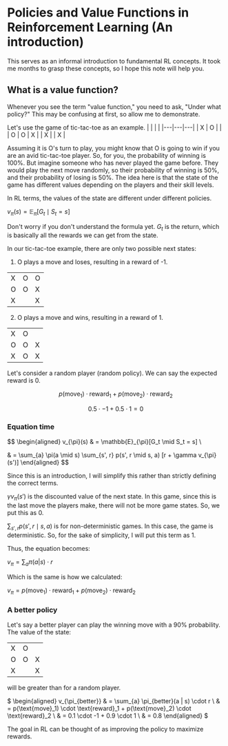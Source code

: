 # Policies and Value Functions in Reinforcement Learning (An introduction)

This serves as an informal introduction to fundamental RL concepts. It took me months to grasp these concepts, so I hope this note will help you.

## What is a value function?
Whenever you see the term "value function," you need to ask, "Under what policy?" This may be confusing at first, so allow me to demonstrate.

Let's use the game of tic-tac-toe as an example.
|   |   |   |
|---|---|---|
| X | O |   |
| O | O | X |
| X |   | X |

Assuming it is O's turn to play, you might know that O is going to win if you are an avid tic-tac-toe player. So, for you, the probability of winning is 100%. But imagine someone who has never played the game before. They would play the next move randomly, so their probability of winning is 50%, and their probability of losing is 50%. The idea here is that the state of the game has different values depending on the players and their skill levels.

In RL terms, the values of the state are different under different policies.

$v_{\pi}(s) = \mathbb{E}_{\pi}[G_t \mid S_t = s]$

Don't worry if you don't understand the formula yet. $G_t$ is the return, which is basically all the rewards we can get from the state.

In our tic-tac-toe example, there are only two possible next states:

1. O plays a move and loses, resulting in a reward of -1.

|   |   |   |
|---|---|---|
| X | O | O |
| O | O | X |
| X |   | X |


2. O plays a move and wins, resulting in a reward of 1.

|   |   |   |
|---|---|---|
| X | O |   |
| O | O | X |
| X | O | X |

Let's consider a random player (random policy). We can say the expected reward is 0.

$$
p(\text{move}_1) \cdot \text{reward}_1 + p(\text{move}_2) \cdot \text{reward}_2
$$

$$
0.5 \cdot -1 + 0.5 \cdot 1 = 0
$$

### Equation time

$$
\begin{aligned}
v_{\pi}(s) & = \mathbb{E}_{\pi}[G_t \mid S_t = s] \\

& = \sum_{a} \pi(a \mid s) \sum_{s', r} p(s', r \mid s, a) [r + \gamma v_{\pi}(s')]
\end{aligned}
$$

Since this is an introduction, I will simplify this rather than strictly defining the correct terms.

$\gamma v_{\pi}(s')$ is the discounted value of the next state. In this game, since this is the last move the players make, there will not be more game states. So, we put this as 0.

$\sum_{s', r} p(s', r \mid s, a)$ is for non-deterministic games. In this case, the game is deterministic. So, for the sake of simplicity, I will put this term as 1.

Thus, the equation becomes:

$v_{\pi} = \sum_{a} \pi(a | s) \cdot r$

Which is the same is how we calculated:

$v_{\pi} = p(\text{move}_1) \cdot \text{reward}_1 + p(\text{move}_2) \cdot \text{reward}_2$

### A better policy
Let's say a better player can play the winning move with a 90% probability. The value of the state:

|   |   |   |
|---|---|---|
| X | O |   |
| O | O | X |
| X |   | X |

will be greater than for a random player.

$
\begin{aligned}
v_{\pi_{better}} & = \sum_{a} \pi_{better}(a | s) \cdot r \\
& = p(\text{move}_1) \cdot \text{reward}_1 + p(\text{move}_2) \cdot \text{reward}_2 \\
& = 0.1 \cdot -1 + 0.9 \cdot 1 \\
& = 0.8
\end{aligned}
$

The goal in RL can be thought of as improving the policy to maximize rewards.